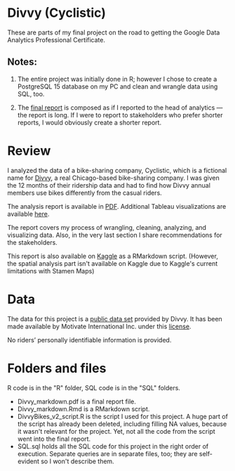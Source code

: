 # Divvy (Cyclistic)

These are parts of my final project on the road to getting the Google Data Analytics Professional Certificate.

## Notes:

1. The entire project was initially done in R; however I chose to create a PostgreSQL 15 database on my PC and clean and wrangle data using SQL, too.

2. The [final report](https://github.com/EugeneBezuglov/divvy/blob/main/R/Divvy_markdown.pdf) is composed as if I reported to the head of analytics — the report is long. If I were to report to stakeholders who prefer shorter reports, I would obviously create a shorter report.

# Review

I analyzed the data of a bike-sharing company, Cyclistic, which is a fictional name for [Divvy](https://divvybikes.com/about), a real Chicago-based bike-sharing company. I was given the 12 months of their ridership data and had to find how Divvy annual members use bikes differently from the casual riders.

The analysis report is available in [PDF](https://github.com/EugeneBezuglov/divvy/blob/main/R/Divvy_markdown.pdf). Additional Tableau visualizations are available [here](https://public.tableau.com/app/profile/eugene8546/viz/Story_Divvy/StoryDivvy).

The report covers my process of wrangling, cleaning, analyzing, and visualizing data. Also, in the very last section I share recommendations for the stakeholders.

This report is also available on [Kaggle](https://www.kaggle.com/code/johncornish/divvy-cyclistic) as a RMarkdown script. (However, the spatial analysis part isn't available on Kaggle due to Kaggle's current limitations with Stamen Maps)

# Data

The data for this project is a [public data set](https://divvy-tripdata.s3.amazonaws.com/index.html) provided by Divvy. It
has been made available by Motivate International Inc. under this [license](https://ride.divvybikes.com/data-license-agreement).

No riders’ personally identifiable information is provided.

# Folders and files

R code is in the "R" folder, SQL code is in the "SQL" folders. 

* Divvy_markdown.pdf is a final report file.
* Divvy_markdown.Rmd is a RMarkdown script.
* DivvyBikes_v2_script.R is the script I used for this project. A huge part of the script has already been deleted, including filling NA values, because it wasn't relevant for the project. Yet, not all the code from the script went into the final report.
* SQL.sql holds all the SQL code for this project in the right order of execution. Separate queries are in separate files, too; they are self-evident so I won't describe them.



